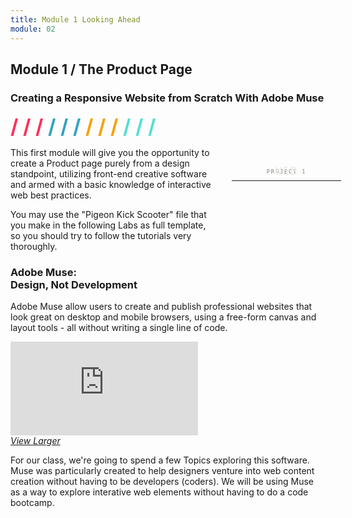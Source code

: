 ```yaml
---
title: Module 1 Looking Ahead
module: 02
---
```


## Module 1 / The Product Page
### Creating a Responsive Website from Scratch With Adobe Muse
<span style="color: #FC315A; font-size: xx-large; font-weight: bold">/ / / </span>
<span style="color: #33A3C1; font-size: xx-large; font-weight: bold">/ / / </span>
<span style="color: #F5A205; font-size: xx-large; font-weight: bold">/ / / </span>
<span style="color: #53DFD3; font-size: xx-large; font-weight: bold">/ / /</span>


<p>
<div style="width: 175px; height: 175px; background: url('http://media-ed-online.com/sites/default/files/uploads/images/content/course/princ-int-media/navigation/animated-circle.gif'); background-repeat: no repeat; background-position: center center; float: right;">
<div style="width: 175px; height: 175px; padding: 20px 25px; text-align:center; text-transform: uppercase; letter-spacing: 2px; font-family: Lucida Console, Monaco, monospace;">
<p><span style="font-size: 0.6em; color: gray;">Project 1</span></p>
<hr style="margin: -5px 0 -40px 0 !important">
<p><span style="font-size: 1.2em; color: #E9ECE1;">Web</span></p>
</div>
</div>
This first module will give you the opportunity to create a Product page purely from a design standpoint, utilizing front-end creative software and armed with a basic knowledge of interactive web best practices.</p>

You may use the "Pigeon Kick Scooter" file that you make in the following Labs as full template, so you should try to follow the tutorials very thoroughly.


### Adobe Muse:<br /> Design, Not Development

 Adobe Muse allow users to create and publish professional websites that look great on desktop and mobile browsers, using a free-form canvas and layout tools - all without writing a single line of code.

 <div class="embed-responsive embed-responsive-16by9"><iframe class="embed-responsive-item" src="https://player.vimeo.com/video/236984527?color=FC315A&title=0&byline=0&portrait=0" frameborder="0" allowfullscreen></iframe></div>
 <p style="margin: 0"><a href="https://player.vimeo.com/video/236984527?color=FC315A&title=0&byline=0&portrait=0" target="_blank"><i>View Larger</i></a></p>

For our class, we're going to spend a few Topics exploring this software. Muse was particularly created to help designers venture into web content creation without having to be developers (coders). We will be using Muse as a way to explore interative web elements without having to do a code bootcamp.
